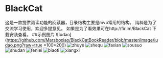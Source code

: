 # BlackCat
这是一款提供阅读功能的阅读器，目录结构主要是mvp常用的结构。
纯粹是为了交流学习使用，欢迎多提意见。
如果是为了看效果可在http://fir.im/BlackCat 下载安装查看。
##示例图片
![ludao](https://github.com/Marsboxiao/BlackCatBookReader/blob/master/image/ludao.png?raw=true =100*200)
![zhuye](https://github.com/Marsboxiao/BlackCatBookReader/blob/master/image/zhuye.png?raw=true)
![shequ](https://github.com/Marsboxiao/BlackCatBookReader/blob/master/image/shequ.png?raw=true)
![faxian](https://github.com/Marsboxiao/BlackCatBookReader/blob/master/image/faxian.png?raw=true)
![sousuo](https://github.com/Marsboxiao/BlackCatBookReader/blob/master/image/sousuo.png?raw=true)
![shudan](https://github.com/Marsboxiao/BlackCatBookReader/blob/master/image/zhudan.png?raw=true)
![fenlei](https://github.com/Marsboxiao/BlackCatBookReader/blob/master/image/fenlei.png?raw=true)
![biaoti](https://github.com/Marsboxiao/BlackCatBookReader/blob/master/image/biaoti.png?raw=true)
![xiangxi](https://github.com/Marsboxiao/BlackCatBookReader/blob/master/image/xiangxi.png?raw=true)
